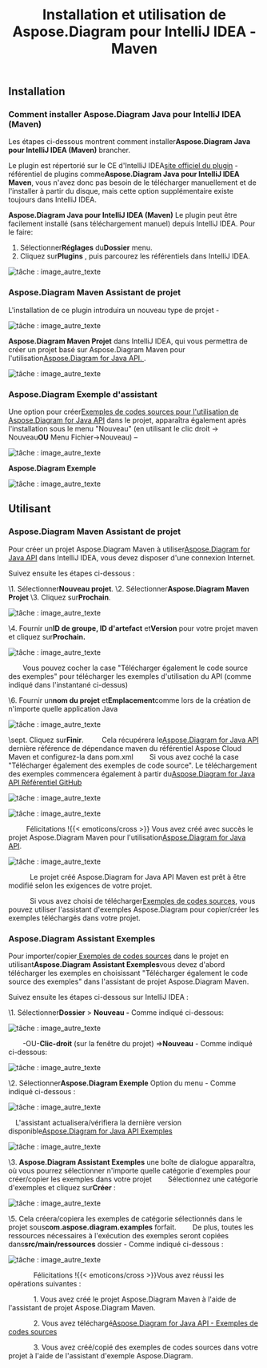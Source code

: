 ﻿---
title: Installation et utilisation de Aspose.Diagram pour IntelliJ IDEA - Maven
type: docs
weight: 10
url: /fr/java/installing-and-using-aspose-diagram-for-intellij-idea-maven/
---
## **Installation**
### **Comment installer Aspose.Diagram Java pour IntelliJ IDEA (Maven)**
 Les étapes ci-dessous montrent comment installer**Aspose.Diagram Java pour IntelliJ IDEA (Maven)** brancher.

 Le plugin est répertorié sur le CE d'IntelliJ IDEA[site officiel du plugin](https://goo.gl/JjSReR) - référentiel de plugins comme**Aspose.Diagram Java pour IntelliJ IDEA Maven**, vous n'avez donc pas besoin de le télécharger manuellement et de l'installer à partir du disque, mais cette option supplémentaire existe toujours dans IntelliJ IDEA.

**Aspose.Diagram Java pour IntelliJ IDEA (Maven)** Le plugin peut être facilement installé (sans téléchargement manuel) depuis IntelliJ IDEA. Pour le faire:

1.  Sélectionner**Réglages** du**Dossier** menu.
1.  Cliquez sur**Plugins** , puis parcourez les référentiels dans IntelliJ IDEA.

![tâche : image_autre_texte](http://i.imgur.com/CTDCnTb.jpg)
### **Aspose.Diagram Maven Assistant de projet**
 L'installation de ce plugin introduira un nouveau type de projet -

![tâche : image_autre_texte](http://download-codeplex.sec.s-msft.com/Download/SourceControlFileDownload.ashx?ProjectName=asposediagramjavaintellij&changeSetId=6bf310487f22abe8deaebf186b4fc55583a85b5b&itemId=src%2fresources%2fasposeSmall.png)

**Aspose.Diagram Maven Projet** dans IntelliJ IDEA, qui vous permettra de créer un projet basé sur Aspose.Diagram Maven pour l'utilisation[Aspose.Diagram for Java API. ](http://goo.gl/pNOaGJ). 

![tâche : image_autre_texte](http://i.imgur.com/ZjhvjDU.jpg)
### **Aspose.Diagram Exemple d'assistant**
 Une option pour créer[Exemples de codes sources pour l'utilisation de Aspose.Diagram for Java API](https://goo.gl/UCIYLO) dans le projet, apparaîtra également après l'installation sous le menu "Nouveau" (en utilisant le clic droit -> Nouveau**OU** Menu Fichier->Nouveau) –

![tâche : image_autre_texte](http://download-codeplex.sec.s-msft.com/Download/SourceControlFileDownload.ashx?ProjectName=asposediagramjavaintellij&changeSetId=6bf310487f22abe8deaebf186b4fc55583a85b5b&itemId=src%2fresources%2fasposeSmall.png)

**Aspose.Diagram Exemple**

![tâche : image_autre_texte](http://i.imgur.com/68DKzJu.jpg)
## **Utilisant**
### **Aspose.Diagram Maven Assistant de projet**
 Pour créer un projet Aspose.Diagram Maven à utiliser[Aspose.Diagram for Java API](http://goo.gl/pNOaGJ) dans IntelliJ IDEA, vous devez disposer d'une connexion Internet.

Suivez ensuite les étapes ci-dessous :

 \1. Sélectionner**Nouveau projet**.
 \2. Sélectionner**Aspose.Diagram Maven Projet** 
 \3. Cliquez sur**Prochain**. 

![tâche : image_autre_texte](http://i.imgur.com/ZjhvjDU.jpg)


 \4. Fournir un**ID de groupe, ID d'artefact** et**Version** pour votre projet maven et cliquez sur**Prochain.**

![tâche : image_autre_texte](http://i.imgur.com/iAiYqcC.jpg)


`    `Vous pouvez cocher la case "Télécharger également le code source des exemples" pour télécharger les exemples d'utilisation du API (comme indiqué dans l'instantané ci-dessus)

 \6. Fournir un**nom du projet** et**Emplacement**comme lors de la création de n'importe quelle application Java

![tâche : image_autre_texte](http://i.imgur.com/0gulhIV.jpg)


 \sept. Cliquez sur**Finir**.
 `    ` Cela récupérera le[Aspose.Diagram for Java API](http://goo.gl/pNOaGJ) dernière référence de dépendance maven du référentiel Aspose Cloud Maven et configurez-la dans pom.xml
 `    `Si vous avez coché la case "Télécharger également des exemples de code source". Le téléchargement des exemples commencera également à partir du[Aspose.Diagram for Java API Référentiel GitHub](https://goo.gl/UCIYLO)

![tâche : image_autre_texte](http://i.imgur.com/9k59ehL.jpg)

![tâche : image_autre_texte](http://i.imgur.com/96qBPax.jpg)

 `     `Félicitations !{{< emoticons/cross >}} Vous avez créé avec succès le projet Aspose.Diagram Maven pour l'utilisation[Aspose.Diagram for Java API](http://goo.gl/pNOaGJ).

![tâche : image_autre_texte](http://i.imgur.com/uHrjYHq.jpg)

`      `Le projet créé Aspose.Diagram for Java API Maven est prêt à être modifié selon les exigences de votre projet.

 `      `Si vous avez choisi de télécharger[Exemples de codes sources](https://goo.gl/UCIYLO), vous pouvez utiliser l'assistant d'exemples Aspose.Diagram pour copier/créer les exemples téléchargés dans votre projet.
### **Aspose.Diagram Assistant Exemples**
 Pour importer/copier[ Exemples de codes sources](https://goo.gl/UCIYLO) dans le projet en utilisant**Aspose.Diagram Assistant Exemples**vous devez d'abord télécharger les exemples en choisissant "Télécharger également le code source des exemples" dans l'assistant de projet Aspose.Diagram Maven.

Suivez ensuite les étapes ci-dessous sur IntelliJ IDEA :

 \1. Sélectionner**Dossier** > **Nouveau -** Comme indiqué ci-dessous:

![tâche : image_autre_texte](http://i.imgur.com/N8tT9Q0.jpg)


 `    `-OU-**Clic-droit** (sur la fenêtre du projet) =>**Nouveau** - Comme indiqué ci-dessous:

![tâche : image_autre_texte](http://i.imgur.com/aUBWkhp.jpg)


 \2. Sélectionner**Aspose.Diagram Exemple** Option du menu - Comme indiqué ci-dessous :

![tâche : image_autre_texte](http://i.imgur.com/tVGGfhY.jpg)


`  `L'assistant actualisera/vérifiera la dernière version disponible[Aspose.Diagram for Java API Exemples](https://goo.gl/UCIYLO) 

![tâche : image_autre_texte](http://i.imgur.com/5PZwsuq.jpg)


\3. **Aspose.Diagram Assistant Exemples** une boîte de dialogue apparaîtra, où vous pourrez sélectionner n'importe quelle catégorie d'exemples pour créer/copier les exemples dans votre projet
 `    `Sélectionnez une catégorie d'exemples et cliquez sur**Créer** : 

![tâche : image_autre_texte](http://i.imgur.com/68DKzJu.jpg)


 \5. Cela créera/copiera les exemples de catégorie sélectionnés dans le projet sous**com.aspose.diagram.examples** forfait.
 `    `De plus, toutes les ressources nécessaires à l'exécution des exemples seront copiées dans**src/main/ressources** dossier - Comme indiqué ci-dessous :

![tâche : image_autre_texte](http://i.imgur.com/DyAl0u5.jpg)



 `       `Félicitations !{{< emoticons/cross >}}Vous avez réussi les opérations suivantes :

`       `1. Vous avez créé le projet Aspose.Diagram Maven à l'aide de l'assistant de projet Aspose.Diagram Maven.

 `       `2. Vous avez téléchargé[Aspose.Diagram for Java API - Exemples de codes sources](https://goo.gl/UCIYLO)

`       `3. Vous avez créé/copié des exemples de codes sources dans votre projet à l'aide de l'assistant d'exemple Aspose.Diagram.
